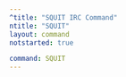 ```yaml
---
^title: "SQUIT IRC Command"
ntitle: "SQUIT"
layout: command
notstarted: true

command: SQUIT
---
```

